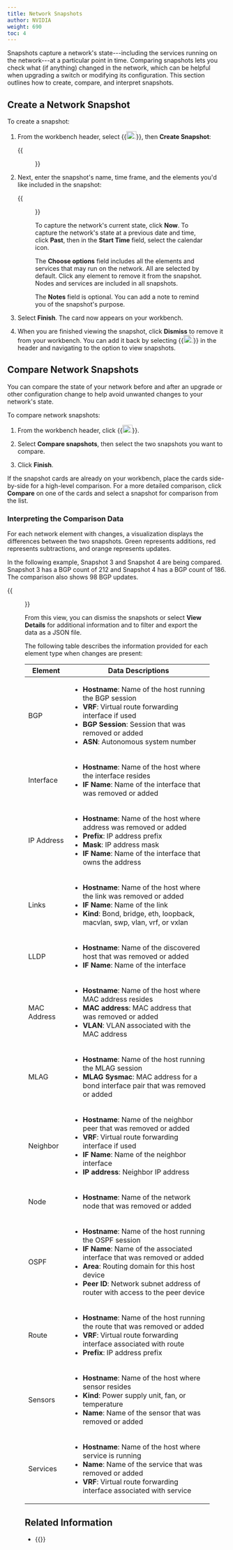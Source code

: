 ```yaml
---
title: Network Snapshots
author: NVIDIA
weight: 690
toc: 4
---
```

Snapshots capture a network's state---including the services running on the network---at a particular point in time. Comparing snapshots lets you check what (if anything) changed in the network, which can be helpful when upgrading a switch or modifying its configuration. This section outlines how to create, compare, and interpret snapshots.

## Create a Network Snapshot

To create a snapshot:

1. From the workbench header, select {{<img src="/images/netq/camera.svg" alt="snapshot" width="22.5" height="18">}}, then **Create Snapshot**:

    {{<figure src="/images/netq/create-network-snapshot.png" alt="modal prompting user to create, compare, view, or delete snapshots" width="400">}}

2. Next, enter the snapshot's name, time frame, and the elements you'd like included in the snapshot:

    {{<figure src="/images/netq/create-network-snapshot-enter-name.png" alt="modal prompting user to add name, time frame, and options while creating a snapshot" width="400">}}

    To capture the network's current state, click **Now**. To capture the network's state at a previous date and time, click **Past**, then in the **Start Time** field, select the calendar icon.

    The **Choose options** field includes all the elements and services that may run on the network. All are selected by default. Click any element to remove it from the snapshot. Nodes and services are included in all snapshots.

    The **Notes** field is optional. You can add a note to remind you of the snapshot's purpose.

3. Select **Finish**. The card now appears on your workbench.

4. When you are finished viewing the snapshot, click **Dismiss** to remove it from your workbench. You can add it back by selecting {{<img src="/images/netq/camera.svg" alt="snapshot" width="22.5" height="18">}} in the header and navigating to the option to view snapshots. 

## Compare Network Snapshots

You can compare the state of your network before and after an upgrade or other configuration change to help avoid unwanted changes to your network's state.

To compare network snapshots:

1. From the workbench header, click {{<img src="/images/netq/camera.svg" alt="snapshot" width="22.5" height="18">}}.

2. Select **Compare snapshots**, then select the two snapshots you want to compare.

3. Click **Finish**.

If the snapshot cards are already on your workbench, place the cards side-by-side for a high-level comparison. For a more detailed comparison, click **Compare** on one of the cards and select a snapshot for comparison from the list.

### Interpreting the Comparison Data

For each network element with changes, a visualization displays the differences between the two snapshots. Green represents additions, red represents subtractions, and orange represents updates. 

In the following example, Snapshot 3 and Snapshot 4 are being compared. Snapshot 3 has a BGP count of 212 and Snapshot 4 has a BGP count of 186. The comparison also shows 98 BGP updates.

{{<figure src="/images/netq/snapshot-comparison.png" alt="comparison data displayed for two snapshots" width="700">}}

From this view, you can dismiss the snapshots or select **View Details** for additional information and to filter and export the data as a JSON file.

The following table describes the information provided for each element type when changes are present:

| Element | Data Descriptions |
| ------- | ----------------- |
| BGP | <ul><li><strong>Hostname</strong>: Name of the host running the BGP session</li><li><strong>VRF</strong>: Virtual route forwarding interface if used</li><li><strong>BGP Session</strong>: Session that was removed or added</li><li><strong>ASN</strong>: Autonomous system number</li></ul> |
| Interface | <ul><li><strong>Hostname</strong>: Name of the host where the interface resides</li><li><strong>IF Name</strong>: Name of the interface that was removed or added</li></ul> |
| IP Address | <ul><li><strong>Hostname</strong>: Name of the host where address was removed or added</li><li><strong>Prefix</strong>: IP address prefix</li><li><strong>Mask</strong>: IP address mask</li><li><strong>IF Name</strong>: Name of the interface that owns the address</li></ul> |
| Links | <ul><li><strong>Hostname</strong>: Name of the host where the link was removed or added</li><li><strong>IF Name</strong>: Name of the link</li><li><strong>Kind</strong>: Bond, bridge, eth, loopback, macvlan, swp, vlan, vrf, or vxlan</li></ul> |
| LLDP | <ul><li><strong>Hostname</strong>: Name of the discovered host that was removed or added</li><li><strong>IF Name</strong>: Name of the interface</li></ul> |
| MAC Address | <ul><li><strong>Hostname</strong>: Name of the host where MAC address resides</li><li><strong>MAC address</strong>: MAC address that was removed or added</li><li><strong>VLAN</strong>: VLAN associated with the MAC address</li></ul> |
| MLAG | <ul><li><strong>Hostname</strong>: Name of the host running the MLAG session</li><li><strong>MLAG Sysmac</strong>: MAC address for a bond interface pair that was removed or added</li></ul> |
| Neighbor | <ul><li><strong>Hostname</strong>: Name of the neighbor peer that was removed or added</li><li><strong>VRF</strong>: Virtual route forwarding interface if used</li><li><strong>IF Name</strong>: Name of the neighbor interface</li><li><strong>IP address</strong>: Neighbor IP address</li></ul> |
| Node | <ul><li><strong>Hostname</strong>: Name of the network node that was removed or added</li></ul> |
| OSPF | <ul><li><strong>Hostname</strong>: Name of the host running the OSPF session</li><li><strong>IF Name</strong>: Name of the associated interface that was removed or added</li><li><strong>Area</strong>: Routing domain for this host device</li><li><strong>Peer ID</strong>: Network subnet address of router with access to the peer device</li></ul> |
| Route | <ul><li><strong>Hostname</strong>: Name of the host running the route that was removed or added</li><li><strong>VRF</strong>: Virtual route forwarding interface associated with route</li><li><strong>Prefix</strong>: IP address prefix</li></ul> |
| Sensors | <ul><li><strong>Hostname</strong>: Name of the host where sensor resides</li><li><strong>Kind</strong>: Power supply unit, fan, or temperature</li><li><strong>Name</strong>: Name of the sensor that was removed or added</li></ul> |
| Services | <ul><li><strong>Hostname</strong>: Name of the host where service is running</li><li><strong>Name</strong>: Name of the service that was removed or added</li><li><strong>VRF</strong>: Virtual route forwarding interface associated with service</li></ul> |

## Related Information

- {{<link title="Back Up and Restore NetQ">}}